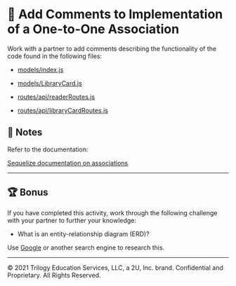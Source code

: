 # 📐 Add Comments to Implementation of a One-to-One Association

Work with a partner to add comments describing the functionality of the code found in the following files:

* [models/index.js](./Unsolved/models/index.js)

* [models/LibraryCard.js](./Unsolved/models/LibraryCard.js)

* [routes/api/readerRoutes.js](./Unsolved/routes/api/readerRoutes.js)

* [routes/api/libraryCardRoutes.js](./Unsolved/routes/api/libraryCardRoutes.js)

## 📝 Notes

Refer to the documentation:

[Sequelize documentation on associations](https://sequelize.org/master/manual/assocs.html)

---

## 🏆 Bonus

If you have completed this activity, work through the following challenge with your partner to further your knowledge:

* What is an entity-relationship diagram (ERD)?

Use [Google](https://www.google.com) or another search engine to research this.

---
© 2021 Trilogy Education Services, LLC, a 2U, Inc. brand. Confidential and Proprietary. All Rights Reserved.
